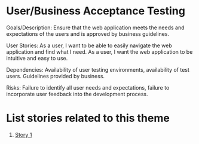 # User/Business Acceptance Testing

Goals/Description: Ensure that the web application meets the needs and expectations of the users and is approved by business guidelines.

User Stories: 
As a user, I want to be able to easily navigate the web application and find what I need.
As a user, I want the web application to be intuitive and easy to use.

Dependencies: 
Availability of user testing environments, availability of test users.
Guidelines provided by business.

Risks: Failure to identify all user needs and expectations, failure to incorporate user feedback into the development process.


# List stories related to this theme
1. [Story 1](https://github.com/samaraaugust/mywebclass-agile-docs/blob/main/documentation/theme_1/initiatives/initiatives_2/Epics/Storys/story_2.md)
